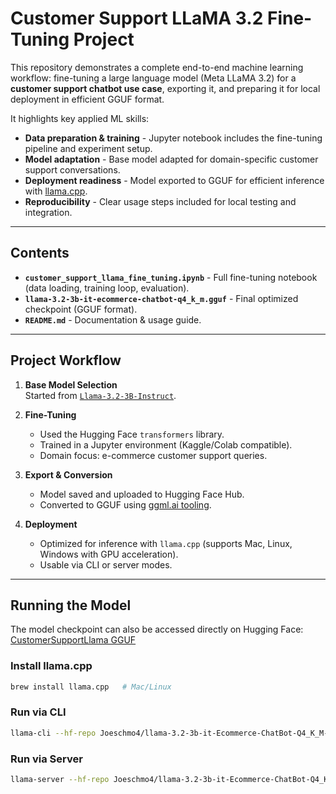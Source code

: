 # Customer Support LLaMA 3.2 Fine-Tuning Project  

This repository demonstrates a complete end-to-end machine learning workflow: fine-tuning a large language model (Meta LLaMA 3.2) for a **customer support chatbot use case**, exporting it, and preparing it for local deployment in efficient GGUF format.  

It highlights key applied ML skills:  
- **Data preparation & training** - Jupyter notebook includes the fine-tuning pipeline and experiment setup.  
- **Model adaptation** - Base model adapted for domain-specific customer support conversations.  
- **Deployment readiness** - Model exported to GGUF for efficient inference with [llama.cpp](https://github.com/ggerganov/llama.cpp).  
- **Reproducibility** - Clear usage steps included for local testing and integration.  

---

## Contents  

- **`customer_support_llama_fine_tuning.ipynb`** - Full fine-tuning notebook (data loading, training loop, evaluation).  
- **`llama-3.2-3b-it-ecommerce-chatbot-q4_k_m.gguf`** - Final optimized checkpoint (GGUF format).  
- **`README.md`** - Documentation & usage guide.  

---

## Project Workflow  

1. **Base Model Selection**  
   Started from [`Llama-3.2-3B-Instruct`](https://huggingface.co/meta-llama/Llama-3.2-3B-Instruct).  

2. **Fine-Tuning**  
   - Used the Hugging Face `transformers` library.  
   - Trained in a Jupyter environment (Kaggle/Colab compatible).  
   - Domain focus: e-commerce customer support queries.  

3. **Export & Conversion**  
   - Model saved and uploaded to Hugging Face Hub.  
   - Converted to GGUF using [ggml.ai tooling](https://huggingface.co/spaces/ggml-org/gguf-my-repo).  

4. **Deployment**  
   - Optimized for inference with `llama.cpp` (supports Mac, Linux, Windows with GPU acceleration).  
   - Usable via CLI or server modes.  

---

## Running the Model  
The model checkpoint can also be accessed directly on Hugging Face: [CustomerSupportLlama GGUF](https://huggingface.co/josephcawthorne/CustomerSupportLlama)  

### Install llama.cpp  
```bash
brew install llama.cpp   # Mac/Linux
```

### Run via CLI  
```bash
llama-cli --hf-repo Joeschmo4/llama-3.2-3b-it-Ecommerce-ChatBot-Q4_K_M-GGUF   --hf-file llama-3.2-3b-it-ecommerce-chatbot-q4_k_m.gguf   -p "How can I track my order?"
```

### Run via Server  
```bash
llama-server --hf-repo Joeschmo4/llama-3.2-3b-it-Ecommerce-ChatBot-Q4_K_M-GGUF   --hf-file llama-3.2-3b-it-ecommerce-chatbot-q4_k_m.gguf -c 2048
```

